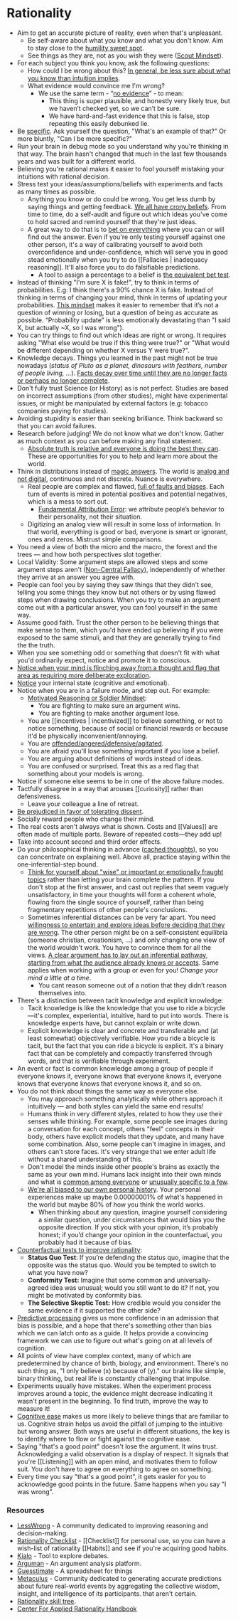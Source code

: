 # Rationality

- Aim to get an accurate picture of reality, even when that's unpleasant.
	- Be self-aware about what you know and what you don't know. Aim to stay close to the [humility sweet spot](https://twitter.com/waitbutwhy/status/137655374551809638).
	- See things as they are, not as you wish they were ([Scout Mindset](https://www.lesswrong.com/posts/yFJ7vCjefBxnTchmG/outline-of-galef-s-scout-mindset)).
- For each subject you think you know, ask the following questions:
	- How could I be wrong about this? [In general, be less sure about what you know than intuition implies](https://www.lesswrong.com/tag/epistemic-modesty).
	- What evidence would convince me I'm wrong?
		- We use the same term - “[no evidence](https://astralcodexten.substack.com/p/the-phrase-no-evidence-is-a-red-flag)” - to mean:
			- This thing is super plausible, and honestly very likely true, but we haven’t checked yet, so we can’t be sure.
			- We have hard-and-fast evidence that this is false, stop repeating this easily debunked lie.
- Be [specific](https://www.lesswrong.com/posts/XosKB3mkvmXMZ3fBQ/specificity-your-brain-s-superpower). Ask yourself the question, "What's an example of that?" Or more bluntly, "Can I be more specific?"
- Run your brain in debug mode so you understand why you're thinking in that way. The brain hasn't changed that much in the last few thousands years and was built for a different world.
- Believing you're rational makes it easier to fool yourself mistaking your intuitions with rational decision.
- Stress test your ideas/assumptions/beliefs with experiments and facts as many times as possible.
	- Anything you know or do could be wrong. You get less dumb by saying things and getting feedback. [We all have crony beliefs](https://meltingasphalt.com/crony-beliefs/). From time to time, do a self-audit and figure out which ideas you've come to hold sacred and remind yourself that they're just ideas.
	- A great way to do that is to [bet on everything](https://www.lesswrong.com/posts/ybYBCK9D7MZCcdArB/how-to-measure-anything) where you can or will find out the answer. Even if you're only testing yourself against one other person, it's a way of calibrating yourself to avoid both overconfidence and under-confidence, which will serve you in good stead emotionally when you try to do [[Fallacies | inadequacy reasoning]]. It'll also force you to do falsifiable predictions.
		- A tool to assign a percentage to a belief is [the equivalent bet test](https://www.lesswrong.com/posts/EtxTDPMXrbmpheiAt/how-the-equivalent-bet-test-actually-works).
- Instead of thinking "I'm sure X is fake!", try to think in terms of probabilities. E.g: I think there's a 90% chance X is fake. Instead of thinking in terms of changing your mind, think in terms of updating your probabilities. [This mindset](https://astralcodexten.substack.com/p/book-review-the-scout-mindset) makes it easier to remember that it’s not a question of winning or losing, but a question of being as accurate as possible. “Probability update” is less emotionally devastating than "I said X, but actually ~X, so I was wrong").
- You can try things to find out which ideas are right or wrong. It requires asking "What else would be true if this thing were true?" or "What would be different depending on whether X versus Y were true?".
- Knowledge decays. Things you learned in the past might not be true nowadays (_status of Pluto as a planet, dinosaurs with feathers, number of people living, ..._). [Facts decay over time until they are no longer facts or perhaps no longer complete](https://fs.blog/2018/03/half-life/).
- Don't fully trust Science (or History) as is not perfect. Studies are based on incorrect assumptions (from other studies), might have experimental issues, or might be manipulated by external factors (e.g: tobacco companies paying for studies).
- Avoiding stupidity is easier than seeking brilliance. Think backward so that you can avoid failures.
- Research before judging! We do not know what we don't know. Gather as much context as you can before making any final statement.
	- [Absolute truth is relative and everyone is doing the best they can](https://letterstoanewdeveloper.com/2019/08/12/there-are-no-adults-in-the-room/). These are opportunities for you to help and learn more about the world.
- Think in distributions instead of [magic answers](http://cassandraxia.com/cogbiases). The world is [analog and not digital](https://waitbutwhy.com/2019/12/political-disney-world.html), continuous and not discrete. Nuance is everywhere.
	- Real people are complex and flawed, [full of faults and biases](https://upload.wikimedia.org/wikipedia/commons/6/65/Cognitive_bias_codex_en.svg). Each turn of events is mired in potential positives and potential negatives, which is a mess to sort out.
		- [Fundamental Attribution Error](http://www.aaronsw.com/weblog/nummi): we attribute people’s behavior to their personality, not their situation.
	- Digitizing an analog view will result in some loss of information. In that world, everything is good or bad, everyone is smart or ignorant, ones and zeros. Mistrust simple comparisons.
- You need a view of both the micro and the macro, the forest and the trees — and how both perspectives slot together.
- Local Validity: Some argument steps are allowed steps and some argument steps aren't ([Non-Central Fallacy](https://www.lesswrong.com/posts/yCWPkLi8wJvewPbEp/the-noncentral-fallacy-the-worst-argument-in-the-world)), independently of whether they arrive at an answer you agree with.
- People can fool you by saying they saw things that they didn't see, telling you some things they know but not others or by using flawed steps when drawing conclusions. When you try to make an argument come out with a particular answer, you can fool yourself in the same way.
- Assume good faith. Trust the other person to be believing things that make sense to them, which you'd have ended up believing if you were exposed to the same stimuli, and that they are generally trying to find the the truth.
- When you see something odd or something that doesn't fit with what you'd ordinarily expect, notice and promote it to conscious.
- [Notice when your mind is flinching away from a thought and flag that area as requiring more deliberate exploration](https://www.lesswrong.com/posts/ttGbpJQ8shBi8hDhh/checklist-of-rationality-habits).
- [Notice](https://agentyduck.blogspot.com/2014/12/how-to-train-noticing.html) your internal state (cognitive and emotional).
- Notice when you are in a failure mode, and step out. For example:
	- [Motivated Reasoning or Soldier Mindset](https://youtu.be/w4RLfVxTGH4?list=WL):
		- You are fighting to make sure an argument wins.
		- You are fighting to make another argument lose.
	- You are [[incentives | incentivized]] to believe something, or not to notice something, because of social or financial rewards or because it'd be physically inconvenient/annoying.
	- You are [offended/angered/defensive/agitated](https://www.lesswrong.com/posts/yCWPkLi8wJvewPbEp/the-noncentral-fallacy-the-worst-argument-in-the-world).
	- You are afraid you'll lose something important if you lose a belief.
	- You are arguing about definitions of words instead of ideas.
	- You are confused or surprised. Treat this as a red flag that something about your models is wrong.
- Notice if someone else seems to be in one of the above failure modes.
- Tactfully disagree in a way that arouses [[curiosity]] rather than defensiveness.
	- Leave your colleague a line of retreat.
- [Be prejudiced in favor of tolerating dissent](https://www.lesswrong.com/posts/ZQG9cwKbct2LtmL3p/evaporative-cooling-of-group-beliefs#fn3x57).
- Socially reward people who change their mind.
- The real costs aren't always what is shown. Costs and [[Values]] are often made of multiple parts. Beware of repeated costs—they add up!
- Take into account second and third order effects.
- Do your philosophical thinking in advance ([cached thoughts](https://www.lesswrong.com/posts/2MD3NMLBPCqPfnfre/cached-thoughts)), so you can concentrate on explaining well. Above all, practice staying within the one-inferential-step bound.
	- [Think for yourself about "wise" or important or emotionally fraught topics](https://www.lessestwrong.com/posts/aSQy7yHj6nPD44RNo/how-to-seem-and-be-deep) rather than letting your brain complete the pattern. If you don't stop at the first answer, and cast out replies that seem vaguely unsatisfactory, in time your thoughts will form a coherent whole, flowing from the single source of yourself, rather than being fragmentary repetitions of other people's conclusions.
	- Sometimes inferential distances can be very far apart. You need [willingness to entertain and explore ideas before deciding that they are wrong](https://slatestarcodex.com/2020/05/12/studies-on-slack/). The other person might be on a self-consistent equilibria (someone christian, creationism, ...) and only changing one view of the world wouldn't work. You have to convince them for all the views. [A clear argument has to lay out an inferential pathway, starting from what the audience already knows or accepts](https://www.lesswrong.com/posts/HLqWn5LASfhhArZ7w/expecting-short-inferential-distances). Same applies when working with a group or even for you! _Change your mind a little at a time_.
		- You cant reason someone out of a notion that they didn’t reason themselves into.
- There's a distinction between tacit knowledge and explicit knowledge:
	- Tacit knowledge is like the knowledge that you use to ride a bicycle—it's complex, experiential, intuitive, hard to put into words. There is knowledge experts have, but cannot explain or write down.
	- Explicit knowledge is clear and concrete and transferable and (at least somewhat) objectively verifiable. How you ride a bicycle is tacit, but the fact that you can ride a bicycle is explicit. It's a binary fact that can be completely and compactly transferred through words, and that is verifiable through experiment.
- An event or fact is common knowledge among a group of people if everyone knows it, everyone knows that everyone knows it, everyone knows that everyone knows that everyone knows it, and so on.
- You do not think about things the same way as everyone else.
	- You may approach something analytically while others approach it intuitively — and both styles can yield the same end results!
  - Humans think in very different styles, related to how they use their senses while thinking. For example, some people see images during a conversation for each concept, others "feel" concepts in their body, others have explicit models that they update, and many have some combination. Also, some people can't imagine in images, and others can't store faces. It's very strange that we enter adult life without a shared understanding of this.
  - Don't model the minds inside other people's brains as exactly the same as your own mind. Humans lack insight into their own minds and what is [common among everyone](https://slatestarcodex.com/2014/03/17/what-universal-human-experiences-are-you-missing-without-realizing-it/) or [unusually specific to a few](https://www.lesswrong.com/posts/baTWMegR42PAsH9qJ/generalizing-from-one-example).
  - [We're all biased to our own personal history](https://www.collaborativefund.com/blog/ideas-that-changed-my-life/). Your personal experiences make up maybe 0.00000001% of what's happened in the world but maybe 80% of how you think the world works.
	  - When thinking about any question, imagine yourself considering a similar question, under circumstances that would bias you the opposite direction. If you stick with your opinion, it’s probably honest; if you’d change your opinion in the counterfactual, you probably had it because of bias.
- [Counterfactual tests to improve rationality](https://astralcodexten.substack.com/p/book-review-the-scout-mindset):
	- **Status Quo Test**: If you’re defending the status quo, imagine that the opposite was the status quo. Would you be tempted to switch to what you have now?
	- **Conformity Test:** Imagine that some common and universally-agreed idea was unusual; would you still want to do it? If not, you might be motivated by conformity bias.
	- **The Selective Skeptic Test:** How credible would you consider the same evidence if it supported the other side?
- [Predictive processing](https://slatestarcodex.com/2017/09/05/book-review-surfing-uncertainty/) gives us more confidence in an admission that bias is possible, and a hope that there's something other than bias which we can latch onto as a guide. It helps provide a convincing framework we can use to figure out what's going on at all levels of cognition.
- All points of view have complex context, many of which are predetermined by chance of birth, biology, and environment. There's no such thing as, "I only believe (x) because of (y)." our brains like simple, binary thinking, but real life is constantly challenging that impulse.
- Experiments usually have mistakes. When the experiment process improves around a topic, the evidence might decrease indicating it wasn't present in the beginning. To find truth, improve the way to measure it!
- [Cognitive ease](https://youtu.be**/cebFWOlx848) makes us more likely to believe things that are familiar to us. Cognitive strain helps us avoid the pitfall of jumping to the intuitive but wrong answer. Both ways are useful in different situations, the key is to identify where to flow or fight against the cognitive ease.
- Saying "that's a good point" doesn't lose the argument. It wins trust. Acknowledging a valid observation is a display of respect. It signals that you're [[Listening]] with an open mind, and motivates them to follow suit. You don't have to agree on everything to agree on something.
- Every time you say "that's a good point", it gets easier for you to acknowledge good points in the future. Same happens when you say "I was wrong".

### Resources

- [LessWrong](https://www.lesswrong.com/) - A community dedicated to improving reasoning and decision-making.
- [Rationality Checklist](https://www.rationality.org/resources/rationality-checklist) - [[Checklist]] for personal use, so you can have a wish-list of rationality [[Habits]] and see if you're acquiring good habits.
- [Kialo](https://www.kialo.com/) - Tool to explore debates.
- [Arguman](https://arguman.org/) - An argument analysis platform.
- [Guesstimate](https://www.getguesstimate.com/) - A spreadsheet for things
- [Metaculus](https://www.metaculus.com/) - Community dedicated to generating accurate predictions about future real-world events by aggregating the collective wisdom, insight, and intelligence of its participants.
that aren't certain.
- [Rationality skill tree](https://www.lesswrong.com/posts/wccxMtZdEvHzLRNTZ/a-practice-of-rationality-sequence?commentId=BFaNYCKd3oQqQoZpH).
- [Center For Applied Rationality Handbook](https://rationality.org/files/CFAR_Handbook_2021-01.pdf)
